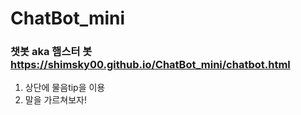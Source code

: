 # ChatBot_mini
### 챗봇 aka 햄스터 봇 https://shimsky00.github.io/ChatBot_mini/chatbot.html

1. 상단에 물음tip을 이용
2. 말을 가르쳐보자!
